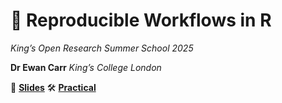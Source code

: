 # 🧪 Reproducible Workflows in R
*King’s Open Research Summer School 2025*

**Dr Ewan Carr**
*King’s College London*


📑 [**Slides**](https://ewancarr.github.io/reproducible-r/)
🛠️ [**Practical**](https://ewancarr.github.io/reproducible-r/practical/practical.html)
